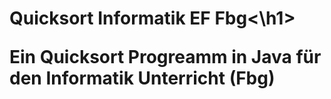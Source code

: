 <h1>Quicksort Informatik EF Fbg<\h1>

Ein Quicksort Progreamm in Java für den Informatik Unterricht (Fbg)
